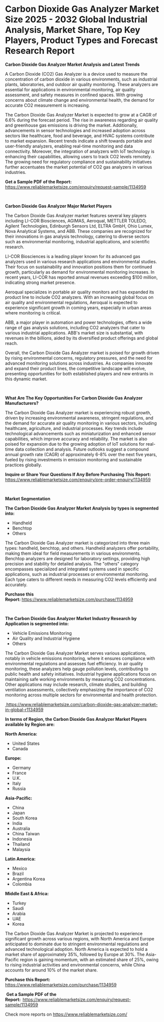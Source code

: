 <p><h1>Carbon Dioxide Gas Analyzer Market Size 2025 - 2032 Global Industrial Analysis, Market Share, Top Key Players, Product Types and Forecast Research Report</h1></p><p><strong>Carbon Dioxide Gas Analyzer Market Analysis and Latest Trends</strong></p>
<p><p>A Carbon Dioxide (CO2) Gas Analyzer is a device used to measure the concentration of carbon dioxide in various environments, such as industrial plants, laboratories, and outdoor air quality monitoring. These analyzers are essential for applications in environmental monitoring, air quality assessment, and safety measures in confined spaces. With growing concerns about climate change and environmental health, the demand for accurate CO2 measurement is increasing.</p><p>The Carbon Dioxide Gas Analyzer Market is expected to grow at a CAGR of 6.6% during the forecast period. The rise in awareness regarding air quality and greenhouse gas emissions is driving the market. Additionally, advancements in sensor technologies and increased adoption across sectors like healthcare, food and beverage, and HVAC systems contribute to market expansion. Recent trends indicate a shift towards portable and user-friendly analyzers, enabling real-time monitoring and data connectivity. Moreover, the integration of analyzers with IoT technology is enhancing their capabilities, allowing users to track CO2 levels remotely. The growing need for regulatory compliance and sustainability initiatives further accentuates the market potential of CO2 gas analyzers in various industries.</p></p>
<p><strong>Get a Sample PDF of the Report:&nbsp;</strong> <a href="https://www.reliablemarketsize.com/enquiry/request-sample/1134959?utm_campaign=2218&utm_medium=2&utm_source=Github&utm_content=ia&utm_term=18022025&utm_id=carbon-dioxide-gas-analyzer">https://www.reliablemarketsize.com/enquiry/request-sample/1134959</a></p>
<p>&nbsp;</p>
<p><strong>Carbon Dioxide Gas Analyzer Major Market Players</strong></p>
<p><p>The Carbon Dioxide Gas Analyzer market features several key players including LI-COR Biosciences, AGIMAS, Aeroqual, METTLER TOLEDO, Agilent Technologies, Edinburgh Sensors Ltd, ELTRA GmbH, Ohio Lumex, Nova Analytical Systems, and ABB. These companies are recognized for their innovations in gas analysis technology, catering to diverse sectors such as environmental monitoring, industrial applications, and scientific research.</p><p>LI-COR Biosciences is a leading player known for its advanced gas analyzers used in various research applications and environmental studies. Their focus on sustainability and innovation positions them for continued growth, particularly as demand for environmental monitoring increases. In recent years, LI-COR has reported annual revenues exceeding $100 million, indicating strong market presence.</p><p>Aeroqual specializes in portable air quality monitors and has expanded its product line to include CO2 analyzers. With an increasing global focus on air quality and environmental regulations, Aeroqual is expected to experience significant growth in coming years, especially in urban areas where monitoring is critical.</p><p>ABB, a major player in automation and power technologies, offers a wide range of gas analysis solutions, including CO2 analyzers that cater to various industrial applications. ABB's market size is substantial, with revenues in the billions, aided by its diversified product offerings and global reach.</p><p>Overall, the Carbon Dioxide Gas Analyzer market is poised for growth driven by rising environmental concerns, regulatory pressures, and the need for advanced monitoring solutions across industries. As companies innovate and expand their product lines, the competitive landscape will evolve, presenting opportunities for both established players and new entrants in this dynamic market.</p></p>
<p>&nbsp;</p>
<p><strong>What Are The Key Opportunities For Carbon Dioxide Gas Analyzer Manufacturers?</strong></p>
<p><p>The Carbon Dioxide Gas Analyzer market is experiencing robust growth, driven by increasing environmental awareness, stringent regulations, and the demand for accurate air quality monitoring in various sectors, including healthcare, agriculture, and industrial processes. Key trends include technological advancements such as miniaturization and enhanced sensor capabilities, which improve accuracy and reliability. The market is also poised for expansion due to the growing adoption of IoT solutions for real-time data collection and analysis. Future outlooks suggest a compound annual growth rate (CAGR) of approximately 6-8% over the next five years, fueled by rising investments in emission monitoring and sustainable practices globally.</p></p>
<p><strong>Inquire or Share Your Questions If Any Before Purchasing This Report:</strong> <a href="https://www.reliablemarketsize.com/enquiry/pre-order-enquiry/1134959?utm_campaign=2218&utm_medium=2&utm_source=Github&utm_content=ia&utm_term=18022025&utm_id=carbon-dioxide-gas-analyzer">https://www.reliablemarketsize.com/enquiry/pre-order-enquiry/1134959</a></p>
<p>&nbsp;</p>
<p><strong>Market Segmentation</strong></p>
<p><strong>The Carbon Dioxide Gas Analyzer Market Analysis by types is segmented into:</strong></p>
<p><ul><li>Handheld</li><li>Benchtop</li><li>Others</li></ul></p>
<p><p>The Carbon Dioxide Gas Analyzer market is categorized into three main types: handheld, benchtop, and others. Handheld analyzers offer portability, making them ideal for field measurements in various environments. Benchtop analyzers are designed for laboratory settings, providing high precision and stability for detailed analysis. The "others" category encompasses specialized and integrated systems used in specific applications, such as industrial processes or environmental monitoring. Each type caters to different needs in measuring CO2 levels efficiently and accurately.</p></p>
<p><strong>Purchase this Report:&nbsp;</strong><a href="https://www.reliablemarketsize.com/purchase/1134959?utm_campaign=2218&utm_medium=2&utm_source=Github&utm_content=ia&utm_term=18022025&utm_id=carbon-dioxide-gas-analyzer">https://www.reliablemarketsize.com/purchase/1134959</a></p>
<p>&nbsp;</p>
<p><strong>The Carbon Dioxide Gas Analyzer Market Industry Research by Application is segmented into:</strong></p>
<p><ul><li>Vehicle Emissions Monitoring</li><li>Air Quality and Industrial Hygiene</li><li>Others</li></ul></p>
<p><p>The Carbon Dioxide Gas Analyzer Market serves various applications, notably in vehicle emissions monitoring, where it ensures compliance with environmental regulations and assesses fuel efficiency. In air quality monitoring, these analyzers help gauge pollution levels, contributing to public health and safety initiatives. Industrial hygiene applications focus on maintaining safe working environments by measuring CO2 concentrations. Other applications may include research, climate studies, and building ventilation assessments, collectively emphasizing the importance of CO2 monitoring across multiple sectors for environmental and health protection.</p></p>
<p><a href="https://www.reliablemarketsize.com/carbon-dioxide-gas-analyzer-market-in-global-r1134959?utm_campaign=2218&utm_medium=2&utm_source=Github&utm_content=ia&utm_term=18022025&utm_id=carbon-dioxide-gas-analyzer">&nbsp;https://www.reliablemarketsize.com/carbon-dioxide-gas-analyzer-market-in-global-r1134959</a></p>
<p><strong>In terms of Region, the Carbon Dioxide Gas Analyzer Market Players available by Region are:</strong></p>
<p>
    <p> <strong> North America: </strong>
        <ul>
            <li>United States</li>
            <li>Canada</li>
        </ul>
        </p> 
    <p> <strong> Europe: </strong>
        <ul>
            <li>Germany</li>
            <li>France</li>
            <li>U.K.</li>
            <li>Italy</li>
            <li>Russia</li>
        </ul>
        </p> 
    <p> <strong> Asia-Pacific: </strong>
        <ul>
            <li>China</li>
            <li>Japan</li>
            <li>South Korea</li>
            <li>India</li>
            <li>Australia</li>
            <li>China Taiwan</li>
            <li>Indonesia</li>
            <li>Thailand</li>
            <li>Malaysia</li>
        </ul>
        </p> 
    <p> <strong> Latin America: </strong>
        <ul>
            <li>Mexico</li>
            <li>Brazil</li>
            <li>Argentina Korea</li>
            <li>Colombia</li>
        </ul>
        </p> 
    <p> <strong> Middle East & Africa: </strong>
        <ul>
            <li>Turkey</li>
            <li>Saudi</li>
            <li>Arabia</li>
            <li>UAE</li>
            <li>Korea</li>
        </ul>
    </p>
    </p>
<p><p>The Carbon Dioxide Gas Analyzer Market is projected to experience significant growth across various regions, with North America and Europe anticipated to dominate due to stringent environmental regulations and advanced technological adoption. North America is expected to hold a market share of approximately 35%, followed by Europe at 30%. The Asia-Pacific region is gaining momentum, with an estimated share of 25%, owing to rising industrial activities and environmental concerns, while China accounts for around 10% of the market share.</p></p>
<p><strong>Purchase this Report: </strong><a href="https://www.reliablemarketsize.com/purchase/1134959?utm_campaign=2218&utm_medium=2&utm_source=Github&utm_content=ia&utm_term=18022025&utm_id=carbon-dioxide-gas-analyzer">https://www.reliablemarketsize.com/purchase/1134959</a></p>
<p>&nbsp;<strong>Get a Sample PDF of the Report:&nbsp;&nbsp;</strong><a href="https://www.reliablemarketsize.com/enquiry/request-sample/1134959?utm_campaign=2218&utm_medium=2&utm_source=Github&utm_content=ia&utm_term=18022025&utm_id=carbon-dioxide-gas-analyzer">https://www.reliablemarketsize.com/enquiry/request-sample/1134959</a></p>
<p><strong></strong></p>
<p>Check more reports on <a href="https://www.reliablemarketsize.com/?utm_campaign=2218&utm_medium=2&utm_source=Github&utm_content=ia&utm_term=18022025&utm_id=carbon-dioxide-gas-analyzer">https://www.reliablemarketsize.com/</a></p>